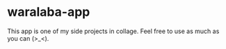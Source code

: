 # waralaba-app
This app is one of my side projects in collage. Feel free to use as much as you can (>_<). 
